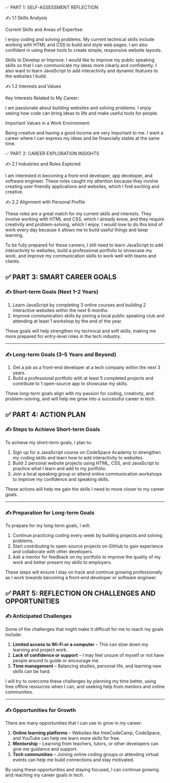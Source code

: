 ✅ PART 1: SELF-ASSESSMENT REFLECTION

✍️ 1.1 Skills Analysis

Current Skills and Areas of Expertise:

I enjoy coding and solving problems. My current technical skills include working with HTML and CSS to build and style web pages. I am also confident in using these tools to create simple, responsive website layouts.

Skills to Develop or Improve:
I would like to improve my public speaking skills so that I can communicate my ideas more clearly and confidently. I also want to learn JavaScript to add interactivity and dynamic features to the websites I build.

✍️ 1.2 Interests and Values


Key Interests Related to My Career:


I am passionate about building websites and solving problems. I enjoy seeing how code can bring ideas to life and make useful tools for people.

Important Values in a Work Environment:


Being creative and having a good income are very important to me. I want a career where I can express my ideas and be financially stable at the same time.

✅ PART 2: CAREER EXPLORATION INSIGHTS

✍️ 2.1 Industries and Roles Explored

I am interested in becoming a front-end developer, app developer, and software engineer. These roles caught my attention because they involve creating user-friendly applications and websites, which I find exciting and creative.

✍️ 2.2 Alignment with Personal Profile

These roles are a great match for my current skills and interests. They involve working with HTML and CSS, which I already know, and they require creativity and problem-solving, which I enjoy. I would love to do this kind of work every day because it allows me to build useful things and keep learning.

To be fully prepared for these careers, I still need to learn JavaScript to add interactivity to websites, build a professional portfolio to showcase my work, and improve my communication skills to work well with teams and clients.




## ✅ PART 3: SMART CAREER GOALS

### ✍️ Short-term Goals (Next 1–2 Years)

1. Learn JavaScript by completing 3 online courses and building 2 interactive websites within the next 6 months.
2. Improve communication skills by joining a local public speaking club and attending at least 1 workshop by the end of the year.

These goals will help strengthen my technical and soft skills, making me more prepared for entry-level roles in the tech industry.

---

### ✍️ Long-term Goals (3–5 Years and Beyond)

1. Get a job as a front-end developer at a tech company within the next 3 years.
2. Build a professional portfolio with at least 5 completed projects and contribute to 1 open-source app to showcase my skills.

These long-term goals align with my passion for coding, creativity, and problem-solving, and will help me grow into a successful career in tech.


## ✅ PART 4: ACTION PLAN

### ✍️ Steps to Achieve Short-term Goals

To achieve my short-term goals, I plan to:

1. Sign up for a JavaScript course on CodeSpace Academy to strengthen my coding skills and learn how to add interactivity to websites.
2. Build 2 personal website projects using HTML, CSS, and JavaScript to practice what I learn and add to my portfolio.
3. Join a local speaking group or attend online communication workshops to improve my confidence and speaking skills.

These actions will help me gain the skills I need to move closer to my career goals.

---

### ✍️ Preparation for Long-term Goals

To prepare for my long-term goals, I will:

1. Continue practicing coding every week by building projects and solving problems.
2. Start contributing to open-source projects on GitHub to gain experience and collaborate with other developers.
3. Ask a mentor for feedback on my portfolio to improve the quality of my work and better present my skills to employers.

These steps will ensure I stay on track and continue growing professionally as I work towards becoming a front-end developer or software engineer.

 
## ✅ PART 5: REFLECTION ON CHALLENGES AND OPPORTUNITIES

### ✍️ Anticipated Challenges

Some of the challenges that might make it difficult for me to reach my goals include:

1. **Limited access to Wi-Fi or a computer** – This can slow down my learning and project work.
2. **Lack of confidence or support** – I may feel unsure of myself or not have people around to guide or encourage me.
3. **Time management** – Balancing studies, personal life, and learning new skills can be hard.

I will try to overcome these challenges by planning my time better, using free offline resources when I can, and seeking help from mentors and online communities.

---

### ✍️ Opportunities for Growth

There are many opportunities that I can use to grow in my career:

1. **Online learning platforms** – Websites like freeCodeCamp, CodeSpace, and YouTube can help me learn more skills for free.
2. **Mentorship** – Learning from teachers, tutors, or other developers can give me guidance and support.
3. **Tech communities** – Joining online coding groups or attending virtual events can help me build connections and stay motivated.

By using these opportunities and staying focused, I can continue growing and reaching my career goals in tech.

